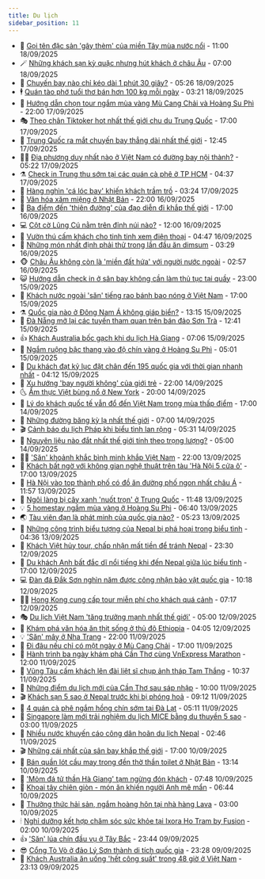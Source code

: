 ```yaml
---
title: Du lịch
sidebar_position: 11
---
```


<!-- vnexpress-du-lich:START -->
- 💂 [Gọi tên đặc sản &#39;gây thèm&#39; của miền Tây mùa nước nổi](https://vnexpress.net/goi-ten-dac-san-gay-them-cua-mien-tay-mua-nuoc-noi-4940268.html) - 11:00 18/09/2025
- 🪄 [Những khách sạn kỳ quặc nhưng hút khách ở châu Âu](https://vnexpress.net/nhung-khach-san-ky-quac-nhung-hut-khach-o-chau-au-4940383.html) - 07:00 18/09/2025
- 🦅 [Chuyến bay nào chỉ kéo dài 1 phút 30 giây?](https://vnexpress.net/chuyen-bay-nao-chi-keo-dai-1-phut-30-giay-4940415.html) - 05:26 18/09/2025
- 🕴 [Quán tào phớ tuổi thơ bán hơn 100 kg mỗi ngày](https://vnexpress.net/quan-tao-pho-tuoi-tho-ban-hon-100-kg-moi-ngay-4938589.html) - 03:21 18/09/2025
- 👀 [Hướng dẫn chọn tour ngắm mùa vàng Mù Cang Chải và Hoàng Su Phì](https://vnexpress.net/huong-dan-chon-tour-ngam-mua-vang-mu-cang-chai-va-hoang-su-phi-4940122.html) - 22:00 17/09/2025
- 🎭 [Theo chân Tiktoker hot nhất thế giới chu du Trung Quốc](https://vnexpress.net/theo-chan-tiktoker-hot-nhat-the-gioi-chu-du-trung-quoc-4940262.html) - 17:00 17/09/2025
- 🦒 [Trung Quốc ra mắt chuyến bay thẳng dài nhất thế giới](https://vnexpress.net/trung-quoc-ra-mat-chuyen-bay-thang-dai-nhat-the-gioi-4940277.html) - 12:45 17/09/2025
- 👨‍🏫 [Địa phương duy nhất nào ở Việt Nam có đường bay nội thành?](https://vnexpress.net/dia-phuong-duy-nhat-nao-o-viet-nam-co-duong-bay-noi-thanh-4940091.html) - 05:22 17/09/2025
- ⚗️ [Check in Trung thu sớm tại các quán cà phê ở TP HCM](https://vnexpress.net/check-in-trung-thu-som-tai-cac-quan-ca-phe-o-tp-hcm-4939651.html) - 04:37 17/09/2025
- 🥸 [Hàng nghìn &#39;cá lóc bay&#39; khiến khách trầm trồ](https://vnexpress.net/hang-nghin-ca-loc-bay-khien-khach-tram-tro-4940085.html) - 03:24 17/09/2025
- 🤠 [Văn hóa xăm miệng ở Nhật Bản](https://vnexpress.net/van-hoa-xam-mieng-o-nhat-ban-4939684.html) - 22:00 16/09/2025
- 🚀 [Ba điểm đến &#39;thiên đường&#39; của đạo diễn đi khắp thế giới](https://vnexpress.net/ba-diem-den-thien-duong-cua-dao-dien-di-khap-the-gioi-4939834.html) - 17:00 16/09/2025
- 💻 [Cột cờ Lũng Cú nằm trên đỉnh núi nào?](https://vnexpress.net/cot-co-lung-cu-nam-tren-dinh-nui-nao-4939798.html) - 12:00 16/09/2025
- 💼 [Vườn thú cấm khách cho tinh tinh xem điện thoại](https://vnexpress.net/vuon-thu-cam-khach-cho-tinh-tinh-xem-dien-thoai-4939593.html) - 04:47 16/09/2025
- 🤡 [Những món nhất định phải thử trong lần đầu ăn dimsum](https://vnexpress.net/nhung-mon-nhat-dinh-phai-thu-trong-lan-dau-an-dimsum-4939397.html) - 03:29 16/09/2025
- 🐵 [Châu Âu không còn là &#39;miền đất hứa&#39; với người nước ngoài](https://vnexpress.net/chau-au-khong-con-la-mien-dat-hua-voi-nguoi-nuoc-ngoai-4939500.html) - 02:57 16/09/2025
- 😺 [Hướng dẫn check in ở sân bay không cần làm thủ tục tại quầy](https://vnexpress.net/huong-dan-check-in-o-san-bay-khong-can-lam-thu-tuc-tai-quay-4939068.html) - 23:00 15/09/2025
- 🌈 [Khách nước ngoài &#39;săn&#39; tiếng rao bánh bao nóng ở Việt Nam](https://vnexpress.net/khach-nuoc-ngoai-san-tieng-rao-banh-bao-nong-o-viet-nam-4939013.html) - 17:00 15/09/2025
- ⚗️ [Quốc gia nào ở Đông Nam Á không giáp biển?](https://vnexpress.net/quoc-gia-nao-o-dong-nam-a-khong-giap-bien-4939346.html) - 13:15 15/09/2025
- 👀 [Đà Nẵng mở lại các tuyến tham quan trên bán đảo Sơn Trà](https://vnexpress.net/da-nang-mo-lai-cac-tuyen-tham-quan-tren-ban-dao-son-tra-4939415.html) - 12:41 15/09/2025
- 👍 [Khách Australia bốc gạch khi du lịch Hà Giang](https://vnexpress.net/khach-australia-boc-gach-khi-du-lich-ha-giang-4939236.html) - 07:06 15/09/2025
- 💄 [Ngắm ruộng bậc thang vào độ chín vàng ở Hoàng Su Phì](https://vnexpress.net/ngam-ruong-bac-thang-vao-do-chin-vang-o-hoang-su-phi-4938754.html) - 05:01 15/09/2025
- 🥷 [Du khách đạt kỷ lục đặt chân đến 195 quốc gia với thời gian nhanh nhất](https://vnexpress.net/du-khach-dat-ky-luc-dat-chan-den-195-quoc-gia-voi-thoi-gian-nhanh-nhat-4939039.html) - 04:12 15/09/2025
- 📝 [Xu hướng &#39;bay người không&#39; của giới trẻ](https://vnexpress.net/xu-huong-bay-nguoi-khong-cua-gioi-tre-4938345.html) - 22:00 14/09/2025
- 🌜 [Ẩm thực Việt bùng nổ ở New York](https://vnexpress.net/am-thuc-viet-bung-no-o-new-york-4937879.html) - 20:00 14/09/2025
- 📝 [Lý do khách quốc tế vẫn đổ đến Việt Nam trong mùa thấp điểm](https://vnexpress.net/ly-do-khach-quoc-te-van-do-den-viet-nam-trong-mua-thap-diem-4937770.html) - 17:00 14/09/2025
- 🧰 [Những đường băng kỳ lạ nhất thế giới](https://vnexpress.net/nhung-duong-bang-ky-la-nhat-the-gioi-4938743.html) - 07:00 14/09/2025
- 🎬 [Cảnh báo du lịch Pháp khi biểu tình lan rộng](https://vnexpress.net/canh-bao-du-lich-phap-khi-bieu-tinh-lan-rong-4938837.html) - 05:31 14/09/2025
- 🧐 [Nguyên liệu nào đắt nhất thế giới tính theo trọng lượng?](https://vnexpress.net/nguyen-lieu-nao-dat-nhat-the-gioi-tinh-theo-trong-luong-4938762.html) - 05:00 14/09/2025
- 👨‍🏫 [&#39;Săn&#39; khoảnh khắc bình minh khắp Việt Nam](https://vnexpress.net/san-khoanh-khac-binh-minh-khap-viet-nam-4937401.html) - 22:00 13/09/2025
- 🦣 [Khách bất ngờ với không gian nghệ thuật trên tàu &#39;Hà Nội 5 cửa ô&#39;](https://vnexpress.net/khach-bat-ngo-voi-khong-gian-nghe-thuat-tren-tau-ha-noi-5-cua-o-4938532.html) - 17:00 13/09/2025
- 🌋 [Hà Nội vào top thành phố có đồ ăn đường phố ngon nhất châu Á](https://vnexpress.net/ha-noi-vao-top-thanh-pho-co-do-an-duong-pho-ngon-nhat-chau-a-4938602.html) - 11:57 13/09/2025
- 🦄 [Ngôi làng bị cây xanh &#39;nuốt trọn&#39; ở Trung Quốc](https://vnexpress.net/ngoi-lang-bi-cay-xanh-nuot-tron-o-trung-quoc-4938657.html) - 11:48 13/09/2025
- 💡 [5 homestay ngắm mùa vàng ở Hoàng Su Phì](https://vnexpress.net/5-homestay-ngam-mua-vang-o-hoang-su-phi-4938247.html) - 06:40 13/09/2025
- 🌏 [Tàu viên đạn là phát minh của quốc gia nào?](https://vnexpress.net/tau-vien-dan-la-phat-minh-cua-quoc-gia-nao-4937698.html) - 05:23 13/09/2025
- 💂 [Những công trình biểu tượng của Nepal bị phá hoại trong biểu tình](https://vnexpress.net/nhung-cong-trinh-bieu-tuong-cua-nepal-bi-pha-hoai-trong-bieu-tinh-4938030.html) - 04:36 13/09/2025
- 🤩 [Khách Việt hủy tour, chấp nhận mất tiền để tránh Nepal](https://vnexpress.net/khach-viet-huy-tour-chap-nhan-mat-tien-de-tranh-nepal-4938274.html) - 23:30 12/09/2025
- 💪 [Du khách Anh bất đắc dĩ nổi tiếng khi đến Nepal giữa lúc biểu tình](https://vnexpress.net/du-khach-anh-bat-dac-di-noi-tieng-khi-den-nepal-giua-luc-bieu-tinh-4938426.html) - 17:00 12/09/2025
- 💻 [Đàn đá Đắk Sơn nghìn năm được công nhận bảo vật quốc gia](https://vnexpress.net/dan-da-dak-son-nghin-nam-duoc-cong-nhan-bao-vat-quoc-gia-4938256.html) - 10:18 12/09/2025
- 🧑‍💻 [Hong Kong cung cấp tour miễn phí cho khách quá cảnh](https://vnexpress.net/hong-kong-cung-cap-tour-mien-phi-cho-khach-qua-canh-4938125.html) - 07:17 12/09/2025
- 🎭 [Du lịch Việt Nam &#39;tăng trưởng mạnh nhất thế giới&#39;](https://vnexpress.net/du-lich-viet-nam-tang-truong-manh-nhat-the-gioi-4938099.html) - 05:00 12/09/2025
- 🧐 [Khám phá văn hóa ăn thịt sống ở thủ đô Ethiopia](https://vnexpress.net/kham-pha-van-hoa-an-thit-song-o-thu-do-ethiopia-4937396.html) - 04:05 12/09/2025
- 💡 [&#39;Săn&#39; mây ở Nha Trang](https://vnexpress.net/san-may-o-nha-trang-4937886.html) - 22:00 11/09/2025
- 🌊 [Đi đâu nếu chỉ có một ngày ở Mù Cang Chải](https://vnexpress.net/di-dau-neu-chi-co-mot-ngay-o-mu-cang-chai-4937703.html) - 17:00 11/09/2025
- 🎃 [Hành trình ba ngày khám phá Cần Thơ cùng VnExpress Marathon](https://vnexpress.net/hanh-trinh-ba-ngay-kham-pha-can-tho-cung-vnexpress-marathon-4936984.html) - 12:00 11/09/2025
- 🧠 [Vũng Tàu cấm khách lên đài liệt sĩ chụp ảnh tháp Tam Thắng](https://vnexpress.net/vung-tau-cam-khach-len-dai-liet-si-chup-anh-thap-tam-thang-4937860.html) - 10:37 11/09/2025
- 💄 [Những điểm du lịch mới của Cần Thơ sau sáp nhập](https://vnexpress.net/nhung-diem-du-lich-moi-cua-can-tho-sau-sap-nhap-4936982.html) - 10:00 11/09/2025
- 🎬 [Khách sạn 5 sao ở Nepal trước khi bị phóng hoả](https://vnexpress.net/khach-san-5-sao-o-nepal-truoc-khi-bi-phong-hoa-4937868.html) - 09:12 11/09/2025
- 🐻 [4 quán cà phê ngắm hồng chín sớm tại Đà Lạt](https://vnexpress.net/4-quan-ca-phe-ngam-hong-chin-som-tai-da-lat-4937550.html) - 05:11 11/09/2025
- 🌝 [Singapore làm mới trải nghiệm du lịch MICE bằng du thuyền 5 sao](https://vnexpress.net/singapore-lam-moi-trai-nghiem-du-lich-mice-bang-du-thuyen-5-sao-4935202.html) - 03:00 11/09/2025
- 🤩 [Nhiều nước khuyến cáo công dân hoãn du lịch Nepal](https://vnexpress.net/nhieu-nuoc-khuyen-cao-cong-dan-hoan-du-lich-nepal-4937693.html) - 02:46 11/09/2025
- 🎬 [Những cái nhất của sân bay khắp thế giới](https://vnexpress.net/nhung-cai-nhat-cua-san-bay-khap-the-gioi-4936769.html) - 17:00 10/09/2025
- 🦩 [Bán quần lót cầu may trong đền thờ thần toilet ở Nhật Bản](https://vnexpress.net/ban-quan-lot-cau-may-trong-den-tho-than-toilet-o-nhat-ban-4937348.html) - 13:14 10/09/2025
- 🦍 [&#39;Mỏm đá tử thần Hà Giang&#39; tạm ngừng đón khách](https://vnexpress.net/mom-da-tu-than-ha-giang-tam-ngung-don-khach-4937451.html) - 07:48 10/09/2025
- 👀 [Khoai tây chiên giòn - món ăn khiến người Anh mê mẩn](https://vnexpress.net/khoai-tay-chien-gion-mon-an-khien-nguoi-anh-me-man-4937343.html) - 06:44 10/09/2025
- 🧰 [Thưởng thức hải sản, ngắm hoàng hôn tại nhà hàng Lava](https://vnexpress.net/thuong-thuc-hai-san-ngam-hoang-hon-tai-nha-hang-lava-4933021.html) - 03:00 10/09/2025
- 🕯 [Nghỉ dưỡng kết hợp chăm sóc sức khỏe tại Ixora Ho Tram by Fusion](https://vnexpress.net/nghi-duong-ket-hop-cham-soc-suc-khoe-tai-ixora-ho-tram-by-fusion-4936618.html) - 02:00 10/09/2025
- 👍 [&#39;Săn&#39; lúa chín đầu vụ ở Tây Bắc](https://vnexpress.net/san-lua-chin-dau-vu-o-tay-bac-4937030.html) - 23:44 09/09/2025
- 😎 [Cổng Tò Vò ở đảo Lý Sơn thành di tích quốc gia](https://vnexpress.net/cong-to-vo-o-dao-ly-son-thanh-di-tich-quoc-gia-4937200.html) - 23:28 09/09/2025
- 🐘 [Khách Australia ăn uống &#39;hết công suất&#39; trong 48 giờ ở Việt Nam](https://vnexpress.net/khach-australia-an-uong-het-cong-suat-trong-48-gio-o-viet-nam-4936782.html) - 23:13 09/09/2025<!-- vnexpress-du-lich:END -->
